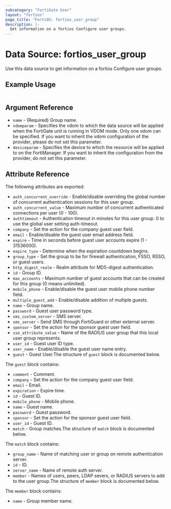```yaml
---
subcategory: "FortiGate User"
layout: "fortios"
page_title: "FortiOS: fortios_user_group"
description: |-
  Get information on a fortios Configure user groups.
---
```


# Data Source: fortios_user_group
Use this data source to get information on a fortios Configure user groups.


## Example Usage

```hcl

```

## Argument Reference

* `name` - (Required) Group name.
* `vdomparam` - Specifies the vdom to which the data source will be applied when the FortiGate unit is running in VDOM mode. Only one vdom can be specified. If you want to inherit the vdom configuration of the provider, please do not set this parameter.
* `deviceparam` - Specifies the device to which the resource will be applied to on the FortiManager. If you want to inherit the configuration from the provider, do not set this parameter.

## Attribute Reference

The following attributes are exported:

* `auth_concurrent_override` - Enable/disable overriding the global number of concurrent authentication sessions for this user group.
* `auth_concurrent_value` - Maximum number of concurrent authenticated connections per user (0 - 100).
* `authtimeout` - Authentication timeout in minutes for this user group. 0 to use the global user setting auth-timeout.
* `company` - Set the action for the company guest user field.
* `email` - Enable/disable the guest user email address field.
* `expire` - Time in seconds before guest user accounts expire (1 - 31536000).
* `expire_type` - Determine when the expiration countdown begins.
* `group_type` - Set the group to be for firewall authentication, FSSO, RSSO, or guest users.
* `http_digest_realm` - Realm attribute for MD5-digest authentication.
* `id` - Group ID.
* `max_accounts` - Maximum number of guest accounts that can be created for this group (0 means unlimited).
* `mobile_phone` - Enable/disable the guest user mobile phone number field.
* `multiple_guest_add` - Enable/disable addition of multiple guests.
* `name` - Group name.
* `password` - Guest user password type.
* `sms_custom_server` - SMS server.
* `sms_server` - Send SMS through FortiGuard or other external server.
* `sponsor` - Set the action for the sponsor guest user field.
* `sso_attribute_value` - Name of the RADIUS user group that this local user group represents.
* `user_id` - Guest user ID type.
* `user_name` - Enable/disable the guest user name entry.
* `guest` - Guest User.The structure of `guest` block is documented below.

The `guest` block contains:

* `comment` - Comment.
* `company` - Set the action for the company guest user field.
* `email` - Email.
* `expiration` - Expire time.
* `id` - Guest ID.
* `mobile_phone` - Mobile phone.
* `name` - Guest name.
* `password` - Guest password.
* `sponsor` - Set the action for the sponsor guest user field.
* `user_id` - Guest ID.
* `match` - Group matches.The structure of `match` block is documented below.

The `match` block contains:

* `group_name` - Name of matching user or group on remote authentication server.
* `id` - ID.
* `server_name` - Name of remote auth server.
* `member` - Names of users, peers, LDAP severs, or RADIUS servers to add to the user group.The structure of `member` block is documented below.

The `member` block contains:

* `name` - Group member name.
